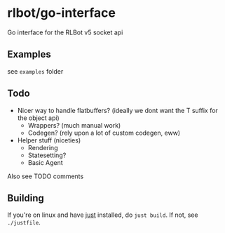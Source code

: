 # rlbot/go-interface

Go interface for the RLBot v5 socket api

## Examples

see `examples` folder

## Todo

* Nicer way to handle flatbuffers? (ideally we dont want the T suffix for the object api)
  * Wrappers? (much manual work)
  * Codegen? (rely upon a lot of custom codegen, eww)
* Helper stuff (niceties)
  * Rendering
  * Statesetting?
  * Basic Agent

Also see TODO comments

## Building

If you're on linux and have [just](https://github.com/casey/just) installed, do `just build`. If not, see `./justfile`.
